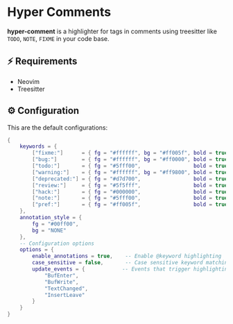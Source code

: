 # Hyper Comments

**hyper-comment** is a highlighter for tags in comments using treesitter like
`TODO`, `NOTE`, `FIXME` in your code base.

## ⚡️ Requirements

- Neovim 
- Treesitter

## ⚙️ Configuration

This are the default configurations:

```lua
{
    keywords = {
		["fixme:"]      = { fg = "#ffffff", bg = "#ff005f", bold = true },
		["bug:"]        = { fg = "#ffffff", bg = "#ff0000", bold = true },
		["todo:"]       = { fg = "#5fff00",				    bold = true },
		["warning:"]    = { fg = "#ffffff", bg = "#ff9800", bold = true },
		["deprecated:"] = { fg = "#d7d700",				    bold = true },
		["review:"]     = { fg = "#5f5fff", 			    bold = true },
		["hack:"]       = { fg = "#000000", 			    bold = true },
		["note:"]       = { fg = "#5fff00", 			    bold = true },
		["pref:"]       = { fg = "#ff005f", 			    bold = true },
    },
    annotation_style = {
        fg = "#00ff00",
        bg = "NONE"
    },
    -- Configuration options
    options = {
        enable_annotations = true,    -- Enable @keyword highlighting
        case_sensitive = false,       -- Case sensitive keyword matching
        update_events = {            -- Events that trigger highlighting update
            "BufEnter",
            "BufWrite",
            "TextChanged",
            "InsertLeave"
        }
    }
}
```
